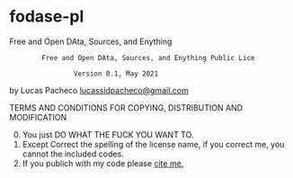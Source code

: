 # fodase-pl
Free and Open DAta, Sources, and Enything

            Free and Open DAta, Sources, and Enything Public Lice

                    Version 0.1, May 2021

 by Lucas Pacheco <lucassidpacheco@gmail.com>
    
   TERMS AND CONDITIONS FOR COPYING, DISTRIBUTION AND MODIFICATION

  0. You just DO WHAT THE FUCK YOU WANT TO.
  1. Except Correct the spelling of the license name, if you correct me, you cannot the included codes.
  2. If you publich with my code please [cite me.](https://scholar.google.com/citations?user=f0ww624AAAAJ&hl=pt-BR)
